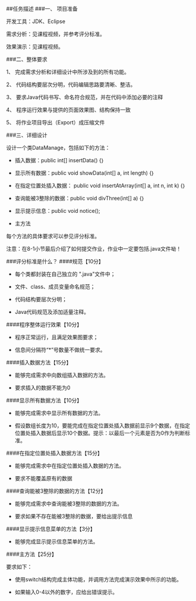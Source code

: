 ##任务描述
###一、	项目准备

开发工具：JDK、Eclipse

需求分析：见课程视频，并参考评分标准。

效果演示：见课程视频。

###二、整体要求

1、	完成需求分析和详细设计中所涉及到的所有功能。

2、	代码结构要层次分明，代码编辑思路要清晰、整洁。

3、	要求Java代码书写、命名符合规范，并在代码中添加必要的注释

4、	程序运行效果与提供的页面效果图、结构保持一致

5、	将作业项目导出（Export）成压缩文件

###三、详细设计

设计一个类DataManage，包括如下的方法：

- 插入数据：public int[] insertData() {｝

- 显示所有数据：public void showData(int[] a, int length) {｝

- 在指定位置处插入数据： public void insertAtArray(int[] a, int n, int k) {｝

- 查询能被3整除的数据：public void divThree(int[] a) {｝

- 显示提示信息：public void notice();

- 主方法

每个方法的具体要求可以参见评分标准。

注意：在8-1小节最后介绍了如何提交作业，作业中一定要包括.java文件呦！

###评分标准是什么？
####规范【10分】   

- 每个类都封装在自己独立的 ".java"文件中；

- 文件、class、成员变量命名规范；                   

- 代码结构要层次分明；  

- Java代码规范及添加适量注释。

####程序整体运行效果【10分】   

- 程序正常运行，且满足效果图要求；

- 信息间分隔符“*”号数量不做统一要求。                   

####插入数据方法【15分】   

- 能够完成需求中向数组插入数据的方法。

- 要求插入的数据不能为0

####显示所有数据方法【10分】   

- 能够完成需求中显示所有数据的方法。

- 假设数组长度为10，要能完成在指定位置处插入数据前显示9个数据，在指定位置处插入数据后显示10个数据。提示：以最后一个元素是否为0作为判断标准。

####在指定位置处插入数据方法【15分】   

- 能够完成需求中在指定位置处插入数据的方法。

- 要求不能覆盖原有的数据

####查询能被3整除的数据的方法【12分】   

- 能够完成需求中查询能被3整除的数据的方法。

- 要求如果不存在能被3整除的数据，要给出提示信息

####显示提示信息菜单的方法【3分】  

- 能够完成显示提示信息菜单的方法。

####主方法【25分】

要求如下：  

- 使用switch结构完成主体功能，并调用方法完成演示效果中所示的功能。

- 如果输入0-4以外的数字，应给出错误提示。